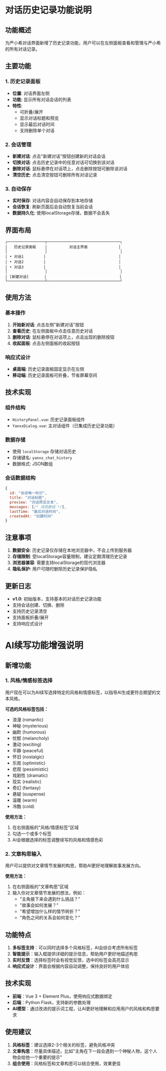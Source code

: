 # 对话历史记录功能说明

## 功能概述

为严小希对话界面新增了历史记录功能，用户可以在左侧面板查看和管理与严小希的所有对话记录。

## 主要功能

### 1. 历史记录面板
- **位置**: 对话界面左侧
- **功能**: 显示所有对话会话的列表
- **特性**: 
  - 可折叠/展开
  - 显示对话标题和预览
  - 显示最后对话时间
  - 支持删除单个对话

### 2. 会话管理
- **新建对话**: 点击"新建对话"按钮创建新的对话会话
- **切换对话**: 点击历史记录中的任意对话可切换到该对话
- **删除对话**: 鼠标悬停在对话项上，点击删除按钮可删除该对话
- **清空历史**: 点击清空按钮可删除所有对话记录

### 3. 自动保存
- **实时保存**: 对话内容会自动保存到本地存储
- **会话恢复**: 刷新页面后会自动恢复当前会话
- **数据持久化**: 使用localStorage存储，数据不会丢失

## 界面布局

```
┌─────────────────┬─────────────────────────────────┐
│   历史记录面板    │          对话主界面              │
│                 │                                 │
│ • 对话1         │                                 │
│ • 对话2         │                                 │
│ • 对话3         │                                 │
│                 │                                 │
│ [新建对话]       │                                 │
└─────────────────┴─────────────────────────────────┘
```

## 使用方法

### 基本操作
1. **开始新对话**: 点击左侧"新建对话"按钮
2. **查看历史**: 在左侧面板中点击任意历史对话
3. **删除对话**: 鼠标悬停在对话项上，点击出现的删除按钮
4. **收起面板**: 点击左侧面板的收起按钮

### 响应式设计
- **桌面端**: 历史记录面板固定显示在左侧
- **移动端**: 历史记录面板可折叠，节省屏幕空间

## 技术实现

### 组件结构
- `HistoryPanel.vue`: 历史记录面板组件
- `YanxxDialog.vue`: 主对话组件（已集成历史记录功能）

### 数据存储
- 使用 `localStorage` 存储对话历史
- 存储键名: `yanxx_chat_history`
- 数据格式: JSON数组

### 会话数据结构
```javascript
{
  id: "会话唯一标识",
  title: "对话标题",
  preview: "对话预览文本",
  messages: [/* 消息数组 */],
  lastTime: "最后对话时间",
  createdAt: "创建时间"
}
```

## 注意事项

1. **数据安全**: 历史记录仅存储在本地浏览器中，不会上传到服务器
2. **存储限制**: 受localStorage容量限制，建议定期清理历史记录
3. **浏览器兼容**: 需要支持localStorage的现代浏览器
4. **隐私保护**: 用户可随时删除历史记录保护隐私

## 更新日志

- **v1.0**: 初始版本，支持基本的对话历史记录功能
- 支持会话创建、切换、删除
- 支持历史记录清空
- 支持面板折叠/展开
- 支持响应式设计 

# AI续写功能增强说明

## 新增功能

### 1. 风格/情感标签选择
用户现在可以为AI续写选择特定的风格和情感标签，以指导AI生成更符合期望的文本风格。

**可选的风格标签包括：**
- 浪漫 (romantic)
- 神秘 (mysterious) 
- 幽默 (humorous)
- 忧郁 (melancholy)
- 激动 (exciting)
- 平静 (peaceful)
- 怀旧 (nostalgic)
- 乐观 (optimistic)
- 悲观 (pessimistic)
- 戏剧性 (dramatic)
- 现实 (realistic)
- 奇幻 (fantasy)
- 悬疑 (suspense)
- 温暖 (warm)
- 冷酷 (cold)

**使用方法：**
1. 在右侧面板的"风格/情感标签"区域
2. 勾选一个或多个标签
3. AI会根据选择的标签调整续写的风格和情感色彩

### 2. 文章构思输入
用户可以提供对文章情节发展的构思，帮助AI更好地理解故事发展方向。

**使用方法：**
1. 在右侧面板的"文章构思"区域
2. 输入你对文章情节发展的想法，例如：
   - "主角接下来会遇到什么挑战？"
   - "故事会如何发展？"
   - "希望增加什么样的情节转折？"
   - "角色之间的关系会如何变化？"

## 功能特点

1. **多标签支持**：可以同时选择多个风格标签，AI会综合考虑所有标签
2. **智能提示**：输入框提供详细的提示信息，帮助用户更好地描述构思
3. **实时反馈**：选择标签时会有视觉反馈，选中的标签会高亮显示
4. **响应式设计**：界面会根据内容自动调整，保持良好的用户体验

## 技术实现

- **前端**：Vue 3 + Element Plus，使用响应式数据绑定
- **后端**：Python Flask，支持新的参数处理
- **AI模型**：通过改进的提示词工程，让AI更好地理解和应用用户的风格和构思要求

## 使用建议

1. **风格标签**：建议选择2-3个相关的标签，避免风格冲突
2. **文章构思**：尽量具体描述，比如"主角在下一段会遇到一个神秘人物，这个人物会给他一个重要的提示"
3. **组合使用**：风格标签和文章构思可以结合使用，效果更佳 